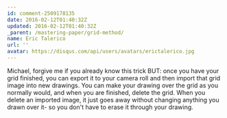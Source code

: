 ```yaml
---
id: comment-2509178135
date: 2016-02-12T01:40:32Z
updated: 2016-02-12T01:40:32Z
_parent: /mastering-paper/grid-method/
name: Eric Talerico
url: ''
avatar: https://disqus.com/api/users/avatars/erictalerico.jpg
---
```


Michael, forgive me if you already know this trick BUT: once you have your grid
finished, you can export it to your camera roll and then import that grid image
into new drawings. You can make your drawing over the grid as you normally
would, and when you are finished, delete the grid. When you delete an imported
image, it just goes away without changing anything you drawn over it- so you
don't have to erase it through your drawing.

